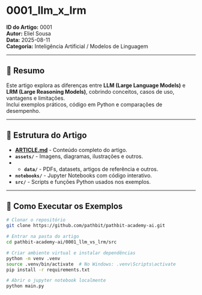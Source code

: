 # 0001_llm_x_lrm

**ID do Artigo:** 0001  
**Autor:** Eliel Sousa  
**Data:** 2025-08-11  
**Categoria:** Inteligência Artificial / Modelos de Linguagem

---

## 📌 Resumo
Este artigo explora as diferenças entre **LLM (Large Language Models)** e **LRM (Large Reasoning Models)**, cobrindo conceitos, casos de uso, vantagens e limitações.  
Inclui exemplos práticos, código em Python e comparações de desempenho.

---

## 📂 Estrutura do Artigo
- **[ARTICLE.md](article/ARTICLE.md)** - Conteúdo completo do artigo.
- **`assets/`** - Imagens, diagramas, ilustrações e outros.
- - **`data/`** - PDFs, datasets, artigos de referência e outros.
- **`notebooks/`** - Jupyter Notebooks com código interativo.
- **`src/`** - Scripts e funções Python usados nos exemplos.

---

## 🚀 Como Executar os Exemplos

```bash
# Clonar o repositório
git clone https://github.com/pathbit/pathbit-academy-ai.git

# Entrar na pasta do artigo
cd pathbit-academy-ai/0001_llm_vs_lrm/src

# Criar ambiente virtual e instalar dependências
python -m venv .venv
source .venv/bin/activate  # No Windows: .venv\Scripts\activate
pip install -r requirements.txt

# Abrir o jupyter notebook localmente
python main.py
```
